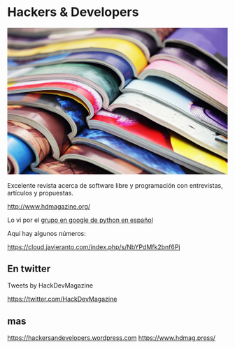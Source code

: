 # Hackers & Developers

![Image](magazine-806073_1280.jpg)


Excelente revista acerca de software libre y programación con entrevistas, artículos y propuestas.

http://www.hdmagazine.org/

Lo vi por el [grupo en google de python en español](https://groups.google.com/g/pythonhispano)

Aquí hay algunos números: 

https://cloud.javieranto.com/index.php/s/NbYPdMfk2bnf6Pj

## En twitter

Tweets by HackDevMagazine 

https://twitter.com/HackDevMagazine

## mas

https://hackersandevelopers.wordpress.com
https://www.hdmag.press/
